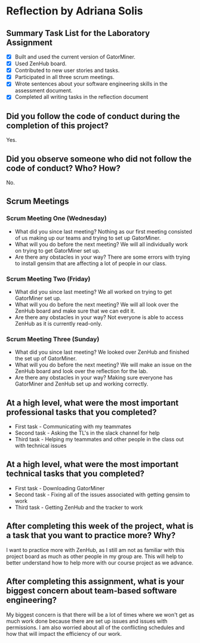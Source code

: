 # Reflection by Adriana Solis

## Summary Task List for the Laboratory Assignment

- [X] Built and used the current version of GatorMiner.
- [X] Used ZenHub board.
- [X] Contributed to new user stories and tasks.
- [X] Participated in all three scrum meetings.
- [X] Wrote sentences about your software engineering skills in the assessment document.
- [X] Completed all writing tasks in the reflection document

## Did you follow the code of conduct during the completion of this project?

Yes.

## Did you observe someone who did not follow the code of conduct? Who? How?

No.

## Scrum Meetings

### Scrum Meeting One (Wednesday)

- What did you since last meeting? Nothing as our first meeting consisted of us making up our teams and trying to set up GatorMiner.
- What will you do before the next meeting? We will all individually work on trying to get GatorMiner set up.
- Are there any obstacles in your way? There are some errors with trying to install gensim that are affecting a lot of people in our class.

### Scrum Meeting Two (Friday)

- What did you since last meeting? We all worked on trying to get GatorMiner set up.
- What will you do before the next meeting? We will all look over the ZenHub board and make sure that we can edit it.
- Are there any obstacles in your way? Not everyone is able to access ZenHub as it is currently read-only.

### Scrum Meeting Three (Sunday)

- What did you since last meeting? We looked over ZenHub and finished the set up of GatorMiner.
- What will you do before the next meeting? We will make an issue on the ZenHub board and look over the reflection for the lab.
- Are there any obstacles in your way? Making sure everyone has GatorMiner and ZenHub set up and working correctly.

## At a high level, what were the most important professional tasks that you completed?

- First task - Communicating with my teammates
- Second task - Asking the TL's in the slack channel for help
- Third task - Helping my teammates and other people in the class out with technical issues

## At a high level, what were the most important technical tasks that you completed?

- First task - Downloading GatorMiner
- Second task - Fixing all of the issues associated with getting gensim to work
- Third task - Getting ZenHub and the tracker to work

## After completing this week of the project, what is a task that you want to practice more? Why?

I want to practice more with ZenHub, as I still am not as familiar with this project board as much as other people in my group are. This will help to better understand how to help more with our course project as we advance.

## After completing this assignment, what is your biggest concern about team-based software engineering?

My biggest concern is that there will be a lot of times where we won't get as much work done because there are set up issues and issues with permissions. I am also worried about all of the conflicting schedules and how that will impact the efficiency of our work.
